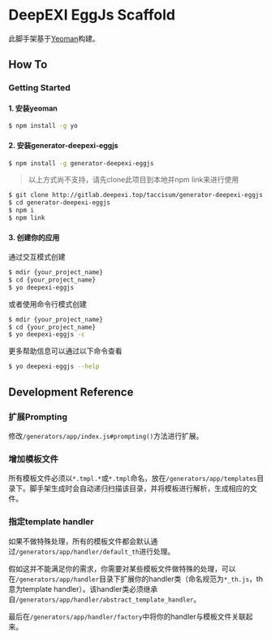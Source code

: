 # DeepEXI EggJs Scaffold

此脚手架基于[Yeoman](https://yeoman.io/)构建。

## How To

### Getting Started

#### 1. 安装yeoman

```bash
$ npm install -g yo
```

#### 2. 安装generator-deepexi-eggjs

```bash
$ npm install -g generator-deepexi-eggjs
```

> 以上方式尚不支持，请先clone此项目到本地并npm link来进行使用

```bash
$ git clone http://gitlab.deepexi.top/taccisum/generator-deepexi-eggjs
$ cd generator-deepexi-eggjs
$ npm i
$ npm link
```

#### 3. 创建你的应用

通过交互模式创建

```bash
$ mdir {your_project_name}
$ cd {your_project_name}
$ yo deepexi-eggjs
```

或者使用命令行模式创建

```bash
$ mdir {your_project_name}
$ cd {your_project_name}
$ yo deepexi-eggjs -c
```

更多帮助信息可以通过以下命令查看

```bash
$ yo deepexi-eggjs --help
```

## Development Reference

### 扩展Prompting

修改`/generators/app/index.js#prompting()`方法进行扩展。

### 增加模板文件

所有模板文件必须以`*.tmpl.*`或`*.tmpl`命名，放在`/generators/app/templates`目录下。脚手架生成时会自动递归扫描该目录，并将模板进行解析，生成相应的文件。

### 指定template handler

如果不做特殊处理，所有的模板文件都会默认通过`/generators/app/handler/default_th`进行处理。

假如这并不能满足你的需求，你需要对某些模板文件做特殊的处理，可以在`/generators/app/handler`目录下扩展你的handler类（命名规范为`*_th.js`，th意为template handler）。该handler类必须继承自`/generators/app/handler/abstract_template_handler`。

最后在`/generators/app/handler/factory`中将你的handler与模板文件关联起来。
